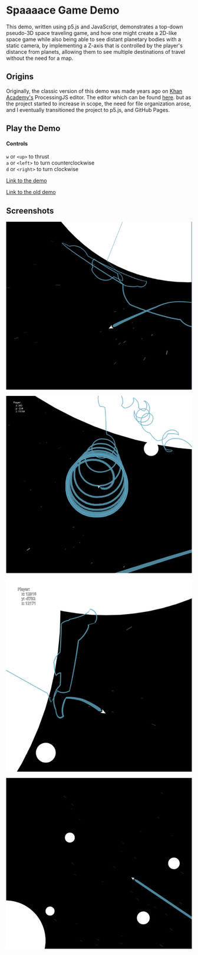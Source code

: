 # Spaaaace Game Demo

This demo, written using p5.js and JavaScript, demonstrates a top-down pseudo-3D space traveling game, and how one might create a 2D-like space game while also being able to see distant planetary bodies with a static camera, by implementing a Z-axis that is controlled by the player's distance from planets, allowing them to see multiple destinations of travel without the need for a map.

## Origins
Originally, the classic version of this demo was made years ago on [Khan Academy's](https://www.khanacademy.org/) ProcessingJS editor. The editor which can be found [here](https://www.khanacademy.org/computer-programming/new/pjs). but as the project started to increase in scope, the need for file organization arose, and I eventually transitioned the project to p5.js, and GitHub Pages.

## Play the Demo

#### Controls
`w` or `<up>` to thrust \
`a` or `<left>` to turn counterclockwise \
`d` or `<right>` to turn clockwise

[Link to the demo](https://stephen010x.github.io/spaaaace)

[Link to the old demo](https://stephen010x.github.io/spaaaace/old-demo)

## Screenshots

![screenshot1.webp](media/screenshot1.webp)

![screenshot2.webp](media/screenshot2.webp)

![screenshot3.webp](media/screenshot3.webp)

![screenshot4.webp](media/screenshot4.webp)
